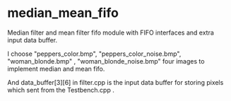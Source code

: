 # median_mean_fifo

Median filter and mean filter fifo module with FIFO interfaces and extra input data buffer.

I choose "peppers_color.bmp", 
         "peppers_color_noise.bmp", 
         "woman_blonde.bmp" ,
         "woman_blonde_noise.bmp" four images to implement median and mean fifo.

And data_buffer[3][6] in filter.cpp is the input data buffer for storing pixels which sent from the Testbench.cpp .


